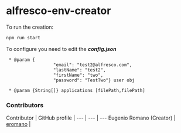 # alfresco-env-creator

To run the creation:

```bash
npm run start
```

To configure you need to edit the ***config.json***

     * @param {
                      "email": "test2@alfresco.com",
                      "lastName": "test2",
                      "firstName": "two",
                      "password": "TestTwo"} user obj
                      
     * @param {String[]} applications [filePath,filePath]
     
### Contributors

Contributor | GitHub profile |
--- | --- | ---
Eugenio Romano  (Creator) | [eromano](https://github.com/eromano) |

